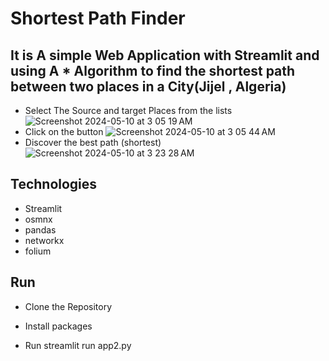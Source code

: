 
# Shortest Path Finder 

## It is A simple Web Application with Streamlit and using A * Algorithm to find the shortest path between two places in a City(Jijel , Algeria)

- Select The Source and target Places from the lists
![Screenshot 2024-05-10 at 3 05 19 AM](https://github.com/Lina18032/Shortest_path_finder/assets/151273359/2e72e98d-726a-49d0-88e8-1ebcc43b5d0f)
- Click on the button
![Screenshot 2024-05-10 at 3 05 44 AM](https://github.com/Lina18032/Shortest_path_finder/assets/151273359/256c2c2b-b470-435e-809d-5f755c67f17e)
- Discover the best path (shortest)
![Screenshot 2024-05-10 at 3 23 28 AM](https://github.com/Lina18032/Shortest_path_finder/assets/151273359/6fbff071-fec5-4066-bf11-1f3797ba6736)


## Technologies

- Streamlit
- osmnx
- pandas
- networkx
- folium

## Run

- Clone the Repository

- Install packages

- Run streamlit run app2.py






